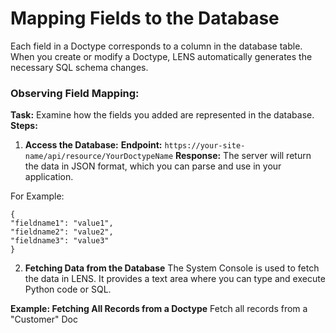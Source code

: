 #  Mapping Fields to the Database 
  
Each field in a Doctype corresponds to a column in the database table. When you create or modify a Doctype, LENS automatically generates the necessary SQL schema changes.  

### Observing Field Mapping:  

**Task:** Examine how the fields you added are represented in the database.
**Steps:**
1.  **Access the Database:**
**Endpoint:** `https://your-site-name/api/resource/YourDoctypeName`
**Response:** The server will return the data in JSON format, which you can parse and use in your application.

For Example:
``` 
{ 
"fieldname1": "value1", 
"fieldname2": "value2", 
"fieldname3": "value3" 
}
```

2. **Fetching Data from the Database**
The System Console is used to fetch the data in LENS. It provides a text area where you can type and execute Python code or SQL.

**Example: Fetching All Records from a Doctype**
Fetch all records from a "Customer" Doc
<!--stackedit_data:
eyJoaXN0b3J5IjpbLTg5NTM1MjE2MSwtMTg2NDQxNTg2NSwtMT
g5NDY0NDg0MiwtMTgxODY5NTQ0LC01MTI5MzM0NjJdfQ==
-->
